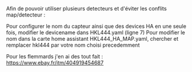 Afin de pouvoir utiliser plusieurs detecteurs et d'éviter les conflits map/detecteur :

Pour configurer le nom du capteur ainsi que des devices HA en une seule fois, modifier le devicename dans HKL444.yaml (ligne 7)
Pour modifier le nom dans la carte home assistant HKL444_HA_MAP.yaml, chercher et remplacer hkl444 par votre nom choisi precedemment

Pour les flemmards j'en ai des tout fait :
https://www.ebay.fr/itm/404919454687
